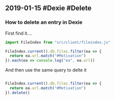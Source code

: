 ## 2019-01-15 #Dexie #Delete

### How to delete an entry in Dexie

First find it....

```javascript
import FileIndex from "src/client/fileindex.js"

FileIndex.current().db.files.filter(ea => {
  return ea.url.match("#Motivation")
}).each(ea => console.log("ea", ea.url))
```

And then use the same query to delte it

```javascript

FileIndex.current().db.files.filter(ea => {
  return ea.url.match("#Motivation")
}).delete()

```